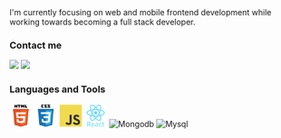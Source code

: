 <div>I'm currently focusing on web and mobile frontend development while working towards becoming a full stack developer.</div>
</div><h3 align="left">Contact me</h3>
<div> <a href="https://www.linkedin.com/in/mustafalkann" target="_blank"><img src="https://img.shields.io/badge/LinkedIn-0077B5?style=for-the-badge&logo=linkedin&logoColor=white" target="_blank"></a>
<a href = "mailto:alkanmustafax@gmail.com"><img src="https://img.shields.io/badge/-Gmail-%23333?style=for-the-badge&logo=gmail&logoColor=white" target="_blank"></a>



<h3 align="left">Languages and Tools</h3>
<p align="left">
<img src="https://raw.githubusercontent.com/teamedwardforever/Readme-Generator/71f25dd8b98329b168142a6b782a107b75eab178/svg/Skills/Frontend/html5-original-wordmark.svg" alt="HTML" width="40" height="40"/>
<img src="https://raw.githubusercontent.com/teamedwardforever/Readme-Generator/71f25dd8b98329b168142a6b782a107b75eab178/svg/Skills/Frontend/css3-original-wordmark.svg" alt="Css" width="40" height="40"/>
<img src="https://raw.githubusercontent.com/teamedwardforever/Readme-Generator/71f25dd8b98329b168142a6b782a107b75eab178/svg/Skills/Languages/javascript-original.svg" alt="Javascript" width="40" height="40"/>



  <img src="https://raw.githubusercontent.com/devicons/devicon/master/icons/react/react-original-wordmark.svg" alt="react" width="40" height="40"/> 
<img src="https://angular.io/assets/images/logos/angular/angular.svg" alt="Mongodb" width="40" height="40"/>
<img src="https://img.shields.io/badge/-.NET-512BD4?style=flat-square&logo=dot-net&logoColor=white" alt="Mysql" width="40" height="40"/>
